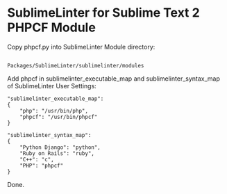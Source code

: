 SublimeLinter for Sublime Text 2 PHPCF Module
=============================================


Copy phpcf.py into SublimeLinter Module directory:

<code>
Packages/SublimeLinter/sublimelinter/modules
</code>

Add phpcf in sublimelinter_executable_map and sublimelinter_syntax_map of SublimeLinter User Settings:

    "sublimelinter_executable_map":
    {
        "php": "/usr/bin/php",
        "phpcf": "/usr/bin/phpcf"
    }

    "sublimelinter_syntax_map":
    {
        "Python Django": "python",
        "Ruby on Rails": "ruby",
        "C++": "c",
        "PHP": "phpcf"
    }

Done.
